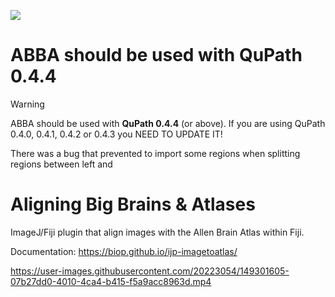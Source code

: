 [![](https://github.com/BIOP/ijp-imagetoatlas/actions/workflows/build-main.yml/badge.svg)](https://github.com/BIOP/ijp-imagetoatlas/actions/workflows/build-main.yml)

# ABBA should be used with **QuPath 0.4.4**

> [!WARNING]  
> ABBA should be used with **QuPath 0.4.4** (or above). If you are using QuPath 0.4.0, 0.4.1, 0.4.2 or 0.4.3 you NEED TO UPDATE IT!

There was a bug that prevented to import some regions when splitting regions between left and 

# Aligning Big Brains & Atlases

ImageJ/Fiji plugin that align images with the Allen Brain Atlas within Fiji.

Documentation: https://biop.github.io/ijp-imagetoatlas/

https://user-images.githubusercontent.com/20223054/149301605-07b27dd0-4010-4ca4-b415-f5a9acc8963d.mp4

